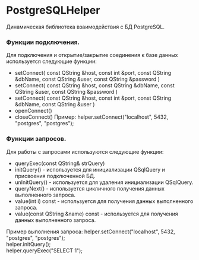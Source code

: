 # PostgreSQLHelper
Динамическая библиотека взаимодействия с БД PostgreSQL.

### Функции подключения.
Для подключения и открытие/закрытие соединения к базе данных используется следующие функции:
- setConnect( const QString &host, const int &port, const QString &dbName, const QString &user, const QString &password ) 
- setConnect( const QString &host, const QString &dbName, const QString &user, const QString &password )
- setConnect( const QString &host, const int &port, const QString &dbName, const QString &user )
- openConnect()
- closeConnect()
Пример: helper.setConnect("localhost", 5432, "postgres", "postgres");

### Функции запросов.
Для работы с запросами используются следующие функции:
- queryExec(const QString& strQuery)
- initQuery() - используется для инициализации QSqlQuery и присвоения подключенной БД.
- unInitQuery() - используется для удаления инициализации QSqlQuery.
- queryNext() - используется цикличного получения данных выполненного запроса.
- value(int i) const - используется для получения данных выполненного запроса.
- value(const QString &name) const - используется для получения данных выполненного запроса.

Пример выполнения запроса:
helper.setConnect("localhost", 5432, "postgres", "postgres");<br>
helper.initQuery();<br>
helper.queryExec("SELECT 1");<br>
